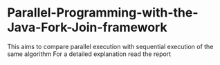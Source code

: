 # Parallel-Programming-with-the-Java-Fork-Join-framework
This aims to compare parallel execution with sequential execution of the same algorithm 
For a detailed explanation read the report 
